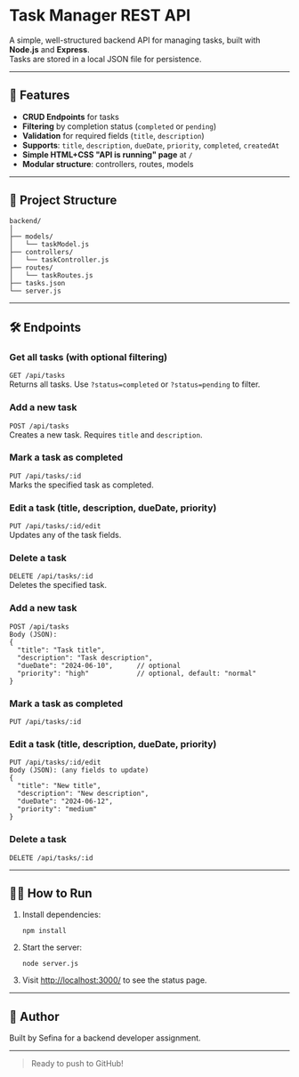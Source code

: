 # Task Manager REST API

A simple, well-structured backend API for managing tasks, built with **Node.js** and **Express**.  
Tasks are stored in a local JSON file for persistence.

---

## 🚀 Features

- **CRUD Endpoints** for tasks
- **Filtering** by completion status (`completed` or `pending`)
- **Validation** for required fields (`title`, `description`)
- **Supports**: `title`, `description`, `dueDate`, `priority`, `completed`, `createdAt`
- **Simple HTML+CSS "API is running" page** at `/`
- **Modular structure**: controllers, routes, models

---

## 📁 Project Structure

```
backend/
│
├── models/
│   └── taskModel.js
├── controllers/
│   └── taskController.js
├── routes/
│   └── taskRoutes.js
├── tasks.json
└── server.js
```

---

## 🛠️ Endpoints

### Get all tasks (with optional filtering)
`GET /api/tasks`  
Returns all tasks. Use `?status=completed` or `?status=pending` to filter.

### Add a new task
`POST /api/tasks`  
Creates a new task. Requires `title` and `description`.

### Mark a task as completed
`PUT /api/tasks/:id`  
Marks the specified task as completed.

### Edit a task (title, description, dueDate, priority)
`PUT /api/tasks/:id/edit`  
Updates any of the task fields.

### Delete a task
`DELETE /api/tasks/:id`  
Deletes the specified task.

### Add a new task
```
POST /api/tasks
Body (JSON):
{
  "title": "Task title",
  "description": "Task description",
  "dueDate": "2024-06-10",      // optional
  "priority": "high"            // optional, default: "normal"
}
```

### Mark a task as completed
```
PUT /api/tasks/:id
```

### Edit a task (title, description, dueDate, priority)
```
PUT /api/tasks/:id/edit
Body (JSON): (any fields to update)
{
  "title": "New title",
  "description": "New description",
  "dueDate": "2024-06-12",
  "priority": "medium"
}
```

### Delete a task
```
DELETE /api/tasks/:id
```

---

## 🧑‍💻 How to Run

1. Install dependencies:
    ```
    npm install
    ```
2. Start the server:
    ```
    node server.js
    ```
3. Visit [http://localhost:3000/](http://localhost:3000/) to see the status page.

---


## 👤 Author

Built by Sefina for a backend developer assignment.

---

> Ready to push to GitHub!
